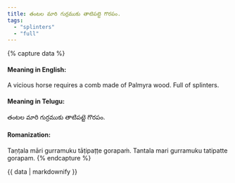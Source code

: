 ```yaml
---
title: తంటల మారి గుర్రముకు తాటిపట్టె గొరపం.
tags:
  - "splinters"
  - "full"
---
```


{% capture data %}
#### Meaning in English:
A vicious horse requires a comb made of Palmyra wood.
Full of splinters.

#### Meaning in Telugu:
తంటల మారి గుర్రముకు తాటిపట్టె గొరపం.

#### Romanization:
Taṇṭala māri gurramuku tāṭipaṭṭe gorapaṁ.
Tantala mari gurramuku tatipatte gorapam.
{% endcapture %}

{{ data | markdownify }}

